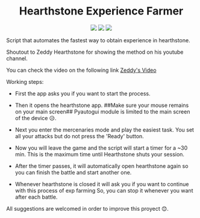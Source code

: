 <h1 align="center">Hearthstone Experience Farmer</h1>

<div align="center">
  </span><img src="https://img.shields.io/badge/made%20with-python-blue" /><span> <img src="https://img.shields.io/badge/made%20with-pyautogui-white" /><span> </span><img src="https://img.shields.io/badge/made%20with-subprocess-green" />
</div>

 Script that automates the fastest way to obtain experience in hearthstone.

 Shoutout to Zeddy Hearthstone for showing the method on his youtube channel.

 You can check the video on the following link [Zeddy's Video](https://www.youtube.com/watch?v=miDBaEP1HxY)

Working steps:

- First the app asks you if you want to start the process.

- Then it opens the hearthstone app. ##Make sure your mouse remains on your main screen##
    Pyautogui module is limited to the main screen of the device 😥.

- Next you enter the mercenaries mode and play the easiest task. You set all your attacks but do not press the 'Ready' button.

- Now you will leave the game and the script will start a timer for a ~30 min.
    This is the maximum time until Hearthstone shuts your session.

- After the timer passes, it will automatically open hearthstone again so you can finish the battle and start another one.

- Whenever hearthstone is closed it will ask you if you want to continue with this process of exp farming
    So, you can stop it whenever you want after each battle. 

All suggestions are welcomed in order to improve this proyect 😊.